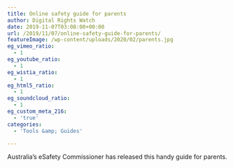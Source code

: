 ```yaml
---
title: Online safety guide for parents
author: Digital Rights Watch
date: 2019-11-07T03:08:00+00:00
url: /2019/11/07/online-safety-guide-for-parents/
featureImage: /wp-content/uploads/2020/02/parents.jpg
eg_vimeo_ratio:
  - 1
eg_youtube_ratio:
  - 1
eg_wistia_ratio:
  - 1
eg_html5_ratio:
  - 1
eg_soundcloud_ratio:
  - 1
eg_custom_meta_216:
  - 'true'
categories:
  - 'Tools &amp; Guides'

---
```

Australia&#8217;s eSafety Commissioner has released this handy guide for parents.